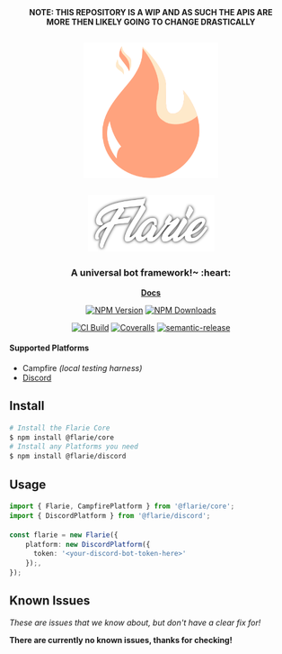 <div align="center"><b>NOTE: THIS REPOSITORY IS A WIP AND AS SUCH THE APIS ARE</b></div>
<div align="center"><b>MORE THEN LIKELY GOING TO CHANGE DRASTICALLY</b></div>

<h2 align="center">
  <div>
    <a href="https://github.com/rain-cafe/flarie">
      <img height="240px" src="https://raw.githubusercontent.com/rain-cafe/logos/main/flarie/logo.svg?sanitize=true">
      <br>
      <br>
      <img height="100px" src="https://raw.githubusercontent.com/rain-cafe/logos/main/flarie/flarie.svg?sanitize=true">
    </a>
  </div>
</h2>

<h3 align="center">
  A universal bot framework!~ :heart:
</h3>

<p align="center">
	<strong>
		<!-- <a href="https://flarie.github.io">API</a> -->
		<!-- • -->
		<a href="https://rain-cafe.gitbook.io/flarie/">Docs</a>
		<!-- • -->
		<!-- <a href="https://salte-auth-demo.glitch.me">Demo</a> -->
	</strong>
</p>

<div align="center">

[![NPM Version][npm-version-image]][npm-url]
[![NPM Downloads][npm-downloads-image]][npm-url]

[![CI Build][github-actions-image]][github-actions-url]
[![Coveralls][coveralls-image]][coveralls-url]
[![semantic-release][semantic-release-image]][semantic-release-url]

</div>

#### Supported Platforms

- Campfire _(local testing harness)_
- [Discord](packages/discord)

## Install

```sh
# Install the Flarie Core
$ npm install @flarie/core
# Install any Platforms you need
$ npm install @flarie/discord
```

## Usage

```ts
import { Flarie, CampfirePlatform } from '@flarie/core';
import { DiscordPlatform } from '@flarie/discord';

const flarie = new Flarie({
    platform: new DiscordPlatform({
      token: '<your-discord-bot-token-here>'
    });,
});
```

## Known Issues

_These are issues that we know about, but don't have a clear fix for!_

**There are currently no known issues, thanks for checking!**

[npm-version-image]: https://img.shields.io/npm/v/@flarie/core.svg?style=flat
[npm-downloads-image]: https://img.shields.io/npm/dm/@flarie/core.svg?style=flat
[npm-url]: https://npmjs.org/package/@flarie/core
[github-actions-image]: https://github.com/rain-cafe/flarie/actions/workflows/ci.yml/badge.svg?branch=main
[github-actions-url]: https://github.com/rain-cafe/flarie/actions/workflows/ci.yml
[coveralls-image]: https://img.shields.io/coveralls/rain-cafe/flarie.svg
[coveralls-url]: https://coveralls.io/github/rain-cafe/flarie?branch=main
[semantic-release-url]: https://github.com/semantic-release/semantic-release
[semantic-release-image]: https://img.shields.io/badge/%20%20%F0%9F%93%A6%F0%9F%9A%80-semantic--release-e10079.svg

